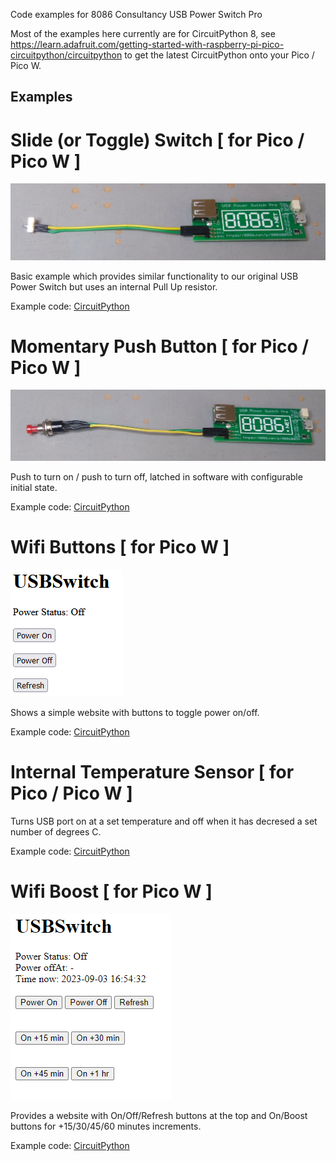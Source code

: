 Code examples for 8086 Consultancy USB Power Switch Pro

Most of the examples here currently are for CircuitPython 8, see https://learn.adafruit.com/getting-started-with-raspberry-pi-pico-circuitpython/circuitpython to get the latest CircuitPython onto your Pico / Pico W.

## Examples

# Slide (or Toggle) Switch  [ for Pico / Pico W ]

![USB Power Switch Pro with slide switch](assets/images/SlideSwitch.jpg)

Basic example which provides similar functionality to our original USB Power Switch but uses an internal Pull Up resistor.

Example code: [CircuitPython](CircuitPython/slide-switch/)

# Momentary Push Button [ for Pico / Pico W ]

![USB Power Switch Pro with push switch](assets/images/MomentaryPushButton.jpg)

Push to turn on / push to turn off, latched in software with configurable initial state.

Example code: [CircuitPython](CircuitPython/momentary-push/)

# Wifi Buttons [ for Pico W ]

![USB Power Switch Pro Wifi Buttons Browser](assets/images/WifiButtons.png)

Shows a simple website with buttons to toggle power on/off.

Example code: [CircuitPython](CircuitPython/wifi-buttons/)

# Internal Temperature Sensor [ for Pico / Pico W ]

Turns USB port on at a set temperature and off when it has decresed a set number of degrees C.

Example code: [CircuitPython](CircuitPython/internal-temp/)

# Wifi Boost [ for Pico W ]

![USB Power Switch Pro Wifi Boost Browser](assets/images/WifiBoost.png)

Provides a website with On/Off/Refresh buttons at the top and On/Boost buttons for +15/30/45/60 minutes increments.

Example code: [CircuitPython](CircuitPython/wifi-boost/)
